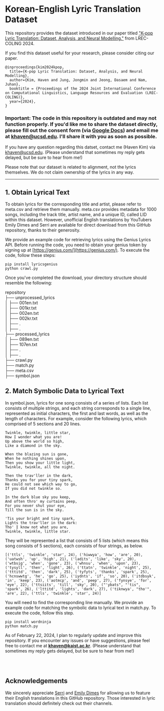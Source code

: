 # Korean-English Lyric Translation Dataset

This repository provides the dataset introduced in our paper titled ["K-pop Lyric Translation: Dataset, Analysis, and Neural Modelling."](https://arxiv.org/abs/2309.11093) from LREC-COLING 2024.

If you find this dataset useful for your research, please consider citing our paper.

```
@inproceedings{kim2024kpop,
  title={K-pop Lyric Translation: Dataset, Analysis, and Neural Modelling},
  author={Kim, Haven and Jung, Jongmin and Jeong, Dasaem and Nam, Juhan},
  booktitle = {Proceedings of the 2024 Joint International Conference on Computational Linguistics, Language Resources and Evaluation (LREC-COLING)},
  year={2024},
}
```

### **Important: The code in this repository is outdated and may not function properly. If you'd like me to share the dataset directly, please fill out the consent form (via [Google Docs](https://docs.google.com/document/d/1eLVq-ebFz1M1eb2IG_XcLZvaeyN8GSGFneK-9C8BiGg/edit?usp=sharing)) and email me at khaven@ucsd.edu. I'll share it with you as soon as possible.**

If you have any question regarding this datset, contact me (Haven Kim) via khaven@ucsd.edu. (Please understand that sometimes my reply gets delayed, but be sure to hear from me!)

Please note that our dataset is related to alignment, not the lyrics themselves. We do not claim ownership of the lyrics in any way.

--------------------------------------------------------------------------------------------------------------------------------

## 1. Obtain Lyrical Text
To obtain lyrics for the corresponding title and artist, please refer to meta.csv and retrieve them manually. meta.csv provides metadata for 1000 songs, including the track title, artist name, and a unique ID, called LID within this dataset. However, unofficial English translations by YouTubers Emily Dimes and Serri are available for direct download from this GitHub repository, thanks to their generosity.

We provide an example code for retrieving lyrics using the Genius Lyrics API. 
Before running the code, you need to obtain your genius token by signing up at [https://genius.com/](https://genius.com/).
To execute the code, follow these steps:
```
pip install lyricsgenius
python crawl.py
```

Once you've completed the download, your directory structure should resemble the following:

repository<br>
├── unprocessed_lyrics<br>
│   ├── 001en.txt<br>
│   ├── 001kr.txt<br>
│   ├── 002en.txt<br>
│   ├── 002kr.txt<br>
│   ├── .<br>
│   ├── .<br>
├── processed_lyrics<br>
│   ├── 089en.txt<br>
│   ├── 107en.txt<br>
│   ├── .<br>
│   ├── .<br>
├── crawl.py<br>
├── match.py<br>
├── meta.csv<br>
├── symbol.json


## 2. Match Symbolic Data to Lyrical Text
In symbol.json, lyrics for one song consists of a series of lists. Each list consists of multiple strings, and each string corresponds to a single line, represented as initial characters, the first and last words, as well as the length of characters. For example, consider the following lyrics, which comprised of 5 sections and 20 lines. 
```
Twinkle, twinkle, little star,
How I wonder what you are!
Up above the world so high,
Like a diamond in the sky.

When the blazing sun is gone,
When he nothing shines upon,
Then you show your little light,
Twinkle, twinkle, all the night.

Then the trav'ller in the dark,
Thanks you for your tiny spark,
He could not see which way to go,
If you did not twinkle so.

In the dark blue sky you keep,
And often thro' my curtains peep,
For you never shut your eye,
Till the sun is in the sky.

'Tis your bright and tiny spark,
Lights the trav'ller in the dark:
Tho' I know not what you are,
Twinkle, twinkle, little star.
```

They will be represented a list that consists of 5 lists (which means this song consists of 5 sections), each consists of four strings, as below.

```
[('ttls', 'twinkle', 'star', 24), ('hiwwya', 'how', 'are', 20), ('uatwsh', 'up', 'high', 21), ('ladits', 'like', 'sky', 20), ('wtbsig', 'when', 'gone', 23), ('whnsu', 'when', 'upon', 23), ('tysyll', 'then', 'light', 26), ('ttatn', 'twinkle', 'night', 25), ('tttitd', 'then', 'dark', 25), ('tyfyts', 'thanks', 'spark', 25), ('hcnswwtg', 'he', 'go', 25), ('iydnts', 'if', 'so', 20), ('itdbsyk', 'in', 'keep', 23), ('aotmcp', 'and', 'peep', 27), ('fynsye', 'for', 'eye', 22), ('ttsiits', 'till', 'sky', 20), ("'ybats", "'tis", 'spark', 26), ('lttitd', 'lights', 'dark', 27), ('tiknwya', "tho'", 'are', 22), ('ttls', 'twinkle', 'star', 24)]
```

You will need to find the corresponding line manually. We provide an example code for matching the symbolic data to lyrical text in match.py. To execute the code, follow this step. 

```
pip install wordninja
python match.py
```

As of February 22, 2024, I plan to regularly update and improve this repository. If you encounter any issues or have suggestions, please feel free to contact me at **khaven@kaist.ac.kr**. (Please understand that sometimes my reply gets delayed, but be sure to hear from me!)


<br>
<br>

## Acknowledgements
We sincerely appreciate [Serri](https://www.youtube.com/channel/UCRbno5ZQiMrp5lSx95NYLHQ) and [Emily Dimes](https://www.youtube.com/@EmilyDimes) for allowing us to feature their English translations in this GitHub repository. Those interested in lyric translation should definitely check out their channels.
